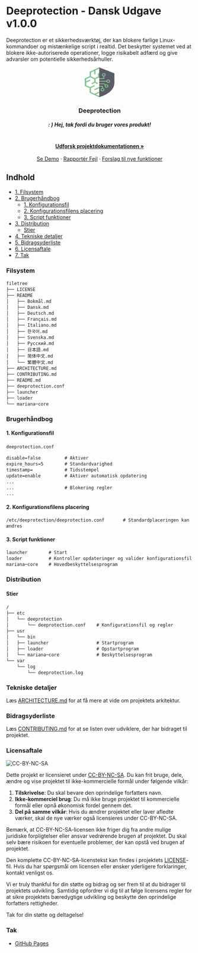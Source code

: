 # Deeprotection - Dansk Udgave v1.0.0

Deeprotection er et sikkerhedsværktøj, der kan blokere farlige Linux-kommandoer og mistænkelige script i realtid. Det beskytter systemet ved at blokere ikke-autoriserede operationer, logge risikabelt adfærd og give advarsler om potentielle sikkerhedsårhuller.

<p align="center">
  <a href="https://github.com/Geekstrange/Deeprotection">
    <img src="https://github.com/Geekstrange/Deeprotection/blob/main/images/logo.svg" alt="Logo" width="80" height="80">
  </a>
  <h3 align="center">Deeprotection</h3>
  <h5 align="center">: ) Hej, tak fordi du bruger vores produkt!</h5>
  <p align="center">
    <br />
    <a href="https://github.com/Geekstrange/Deeprotection"><strong>Udforsk projektdokumentationen »</strong></a>
    <br />
    <br />
    <a href="https://github.com/Geekstrange/Deeprotection">Se Demo</a>
    ·
    <a href="https://github.com/Geekstrange/Deeprotection/issues">Rapportér Fejl</a>
    ·
    <a href="https://github.com/Geekstrange/Deeprotection/issues">Forslag til nye funktioner</a>
  </p>
</p>

## Indhold

- [1. Filsystem](#filesystem)
- [2. Brugerhåndbog](#brugerhåndbog)
  - [1. Konfigurationsfil](#1-konfigurationsfil)
  - [2. Konfigurationsfilens placering](#2-konfigurationsfilens-placering)
  - [3. Script funktioner](#3-script-funktioner)
- [3. Distribution](#distribution)
  - [Stier](#stier)
- [4. Tekniske detaljer](#tekniske-detaljer)
- [5. Bidragsyderliste](#bidragsyderliste)
- [6. Licensaftale](#licensaftale)
- [7. Tak](#tak)

### Filsystem
```
filetree 
├── LICENSE
├── README
│   ├── Bokmål.md
│   ├── Dansk.md
│   ├── Deutsch.md
│   ├── Français.md
│   ├── Italiano.md
│   ├── 한국어.md
│   ├── Svenska.md
│   ├── Русский.md
│   ├── 日本語.md
│   ├── 简体中文.md
│   └── 繁體中文.md
├── ARCHITECTURE.md
├── CONTRIBUTING.md
├── README.md
├── deeprotection.conf
├── launcher
├── loader
└── mariana─core
```

### Brugerhåndbog

#### 1. Konfigurationsfil

`deeprotection.conf`

```
disable=false         # Aktiver
expire_hours=5        # Standardvarighed
timestamp=            # Tidsstempel
update=enable         # Aktiver automatisk opdatering
...
...                   # Blokering regler
...
```

#### 2. Konfigurationsfilens placering

```
/etc/deeprotection/deeprotection.conf		# Standardplaceringen kan ændres
```

#### 3. Script funktioner

```
launcher        # Start
loader          # Kontroller opdateringer og valider konfigurationsfil
mariana─core    # Hovedbeskyttelsesprogram
```

### Distribution

#### Stier

```
/
├── etc
│   └── deeprotection
│       └── deeprotection.conf    # Konfigurationsfil og regler
├── usr
│   └── bin 
│   ├── launcher                  # Startprogram
│   ├── loader                    # Opstartprogram
│   └── mariana─core              # Beskyttelsesprogram
└── var
    └── log
        └── deeprotection.log
```

### Tekniske detaljer

Læs [ARCHITECTURE.md](https://github.com/Geekstrange/Deeprotection/ARCHITECTURE.md) for at få mere at vide om projektets arkitektur.

### Bidragsyderliste

Læs [CONTRIBUTING.md](https://github.com/Geekstrange/Deeprotection/CONTRIBUTING.md) for at se listen over udviklere, der har bidraget til projektet.

### Licensaftale

![CC-BY-NC-SA](https://mirrors.creativecommons.org/presskit/buttons/88x31/svg/by-nc-sa.svg)

Dette projekt er licensieret under [CC-BY-NC-SA](https://creativecommons.org/licenses/by-nc-sa/4.0/). Du kan frit bruge, dele, ændre og vise projektet til ikke-kommercielle formål under følgende vilkår:

1. **Tilskrivelse**: Du skal bevare den oprindelige forfatters navn.
2. **Ikke-kommerciel brug**: Du må ikke bruge projektet til kommercielle formål eller opnå økonomisk fordel gennem det.
3. **Del på samme vilkår**: Hvis du ændrer projektet eller laver afledte værker, skal de nye værker også licensieres under CC-BY-NC-SA.

Bemærk, at CC-BY-NC-SA-licensen ikke friger dig fra andre mulige juridiske forpligtelser eller ansvar vedrørende brugen af projektet. Du skal selv bære risikoen for eventuelle problemer, der kan opstå ved brugen af projektet.

Den komplette CC-BY-NC-SA-licenstekst kan findes i projektets [LICENSE](https://github.com/Geekstrange/Deeprotection/LICENSE)-fil. Hvis du har spørgsmål om licensen eller ønsker yderligere forklaringer, kontakt venligst os.

Vi er truly thankful for din støtte og bidrag og ser frem til at du bidrager til projektets udvikling. Samtidig opfordrer vi dig til at følge licensens regler for at sikre projektets bæredygtige udvikling og beskytte den oprindelige forfatters rettigheder.

Tak for din støtte og deltagelse!

### Tak

- [GitHub Pages](https://pages.github.com)
